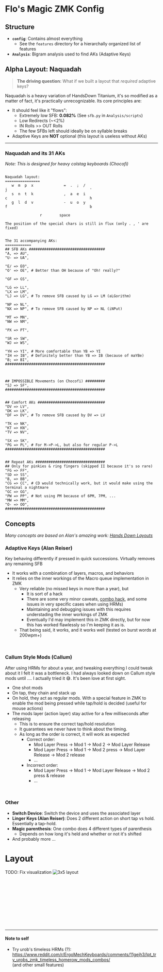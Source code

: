 
# Flo's Magic ZMK Config

## Structure
- **`config`**: Contains almost everything
  - See the `features` directory for a hierarchally organized list of features
- **`Analysis`**: Bigram analysis used to find AKs (Adaptive Keys)

## Alpha Layout: Naquadah
> **The driving question:** What if we built a layout that _required_ adaptive keys?

Naquadah is a heavy variation of HandsDown Titanium, it's so modified as a matter of fact, it's practically unrecognizable.
Its core principles are:
- It should feel like it "flows":
  - Extremely low SFB: **0.082%** (See `sfb.py` in `Analysis/scripts`)
  - Low Redirects (~<2%)
  - IN Rolls >> OUT Rolls
  - The few SFBs left should ideally be on syllable breaks
- Adaptive Keys are **NOT** optional (this layout is useless without AKs)
---
### Naquadah and its 31 AKs
_Note: This is designed for heavy colstag keyboards (Chocofi)_

```

Naquadah layout:
================
   w  m  p  x              =  .  ;  /
j                                      '
   s  n  t  k              ,  a  e  i
c                                      h
   g  l  d  v              -  u  o  y
f                                      b

                r        space

The position of the special chars is still in flux (only . , ' are fixed)


The 31 accompanying AKs:
============
## SFB AKs ###################################
"A, => AU",
"U- => UA",

"E/ => EO",
"O' => OE", # Better than OH because of "Oh! really?"

"GF => GS",

"LG => LL",
"LX => LM",
"LJ => LG", # To remove SFB caused by LG => LM (aLGorithm)

"NP => NL",
"NX => NP", # To remove SFB caused by NP => NL (iNPut)

"MT => MN",
"NW => NM",

"PX => PT",

"SR => SW",
"WJ => WS",

"YH => YI", # More comfortable than YB => YI
"IH => IB", # Definitely better than YB => IB (because of maYBe)
"B; => BI",
##############################################



## IMPOSSIBLE Movements (on Chocofi) #########
"SJ => SF",
##############################################


## Comfort AKs ###############################
"DV => LV",
"DK => LK",
"DF => DV", # To remove SFB caused by DV => LV

"TK => NK",
"KT => KN",
"TV => NV",

"SX => SK",
"PG => PL", # For M->P->L, but also for regular P->L
##############################################


## Repeat AKs ################################
## Only for pinkies & ring fingers (skipped II because it's so rare)
"FG => FF",
"SD => SS",
"B, => BB",
"CG => CC", # CD would technically work, but it would make using the terminal a nightmare
"GC => GG",
"PW => PP", # Not using PM because of 6PM, 7PM, ...
"MW => MM",
"O- => OO",
##############################################

```

## Concepts
_Many concepts are based on Alan's amazing work: [Hands Down Layouts](https://sites.google.com/alanreiser.com/handsdown/home/hands-down-neu)_


### Adaptive Keys (Alan Reiser)
Key behaving differently if pressed in quick successions. Virtually removes any remaining SFB
- It works with a combination of layers, macros, and behaviors
- It relies on the inner workings of the Macro queue implementation in ZMK
  - Very reliable (no missed keys in more than a year), but
    - It is sort of a hack
    - There are some very minor caveats, [combo hack](config/features/hands_down/adaptive_keys/combos.dtsi), and some issues in very specific cases when using HRMs)
    - Maintaining and debugging issues with this requires understading the inner workings of ZMK
    - Eventually I'd may implement this in ZMK directly, but for now this has worked flawlessly so I'm keeping it as is.
  - That being said, it works, and it works well (tested on burst words at 200wpm+)

<br/>

### Callum Style Mods (Callum)
After using HRMs for about a year, and tweaking everything I could tweak about it I felt it was a bottleneck. I had always looked down on Callum style mods until .... I actually tried it 😅. It's been love at first sight.
- One shot mods
- On tap, they chain and stack up
- On hold, they act as regular mods. With a special feature in ZMK to enable the mod being pressed while tap/hold is decided (useful for mouse actions)
- The mods layer (action layer) stay active for a few milliseconds after releasing
  - This is to ensure the correct tap/hold resolution
  - It guarantees we never have to think about the timing.
  - As long as the order is correct, it will work as expected
    - Correct order: 
      - Mod Layer Press -> Mod 1 -> Mod 2 -> Mod Layer Release 
      - Mod Layer Press -> Mod 1 -> Mod 2 press -> Mod Layer Release -> Mod 2 release
      - ...
    - Incorrect order:
      - Mod Layer Press -> Mod 1 -> Mod Layer Release -> Mod 2 press & release
      - ...
        
<br/>

### Other
- **Switch Device**: Switch the device and uses the associated layer
- **Linger Keys (Alan Reiser)**: Does 2 different action on short tap vs hold. Essentially a tap-hold.
- **Magic parenthesis**: One combo does 4 different types of parenthesis
  - Depends on how long it's held and whether or not it's shifted
- And probably more ...


# Layout
TODO: Fix visualization
![3x5 layout](./keymap-drawer/corne.svg)


<br/>
<br/>
<br/>
<br/>
<br/>
<br/>
<br/>
<br/>
<br/>

---
#### Note to self

- Try urob's timeless HRMs (?): https://www.reddit.com/r/ErgoMechKeyboards/comments/11gejh3/lpt_try_urobs_zmk_timeless_homerow_mods_combos/  
(and other small features)
